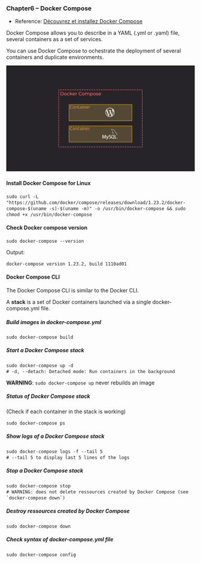### Chapter6 – Docker Compose

- Reference: [Découvrez et installez Docker Compose](https://openclassrooms.com/fr/courses/2035766-optimisez-votre-deploiement-en-creant-des-conteneurs-avec-docker/6211624-decouvrez-et-installez-docker-compose)

Docker Compose allows you to describe in a YAML (.yml or .yaml) file, several containers as a set of services.

You can use Docker Compose to ochestrate the deployment of several containers and duplicate environments.

![](../../images/chapter13/docker_compose.png)

#### Install Docker Compose for Linux

```
sudo curl -L "https://github.com/docker/compose/releases/download/1.23.2/docker-compose-$(uname -s)-$(uname -m)" -o /usr/bin/docker-compose && sudo chmod +x /usr/bin/docker-compose
```

#### Check Docker compose version

```
sudo docker-compose --version
```

Output:

```
docker-compose version 1.23.2, build 1110ad01
```

#### Docker Compose CLI

The Docker Compose CLI is similar to the Docker CLI.

A **stack** is a set of Docker containers launched via a single docker-compose.yml file.

##### Build images in docker-compose.yml

```
sudo docker-compose build
```

##### Start a Docker Compose stack

```
sudo docker-compose up -d
# -d, --detach: Detached mode: Run containers in the background
```

**WARNING**: `sudo docker-compose up` never rebuilds an image

##### Status of Docker Compose stack

(Check if each container in the stack is working)

```
sudo docker-compose ps
```

##### Show logs of a Docker Compose stack

```
sudo docker-compose logs -f --tail 5
# --tail 5 to display last 5 lines of the logs
```

##### Stop a Docker Compose stack

```
sudo docker-compose stop
# WARNING: does not delete ressources created by Docker Compose (see `docker-compose down`)
```

##### Destroy ressources created by Docker Compose 

```
sudo docker-compose down
```

##### Check syntax of docker-compose.yml file

```
sudo docker-compose config
```